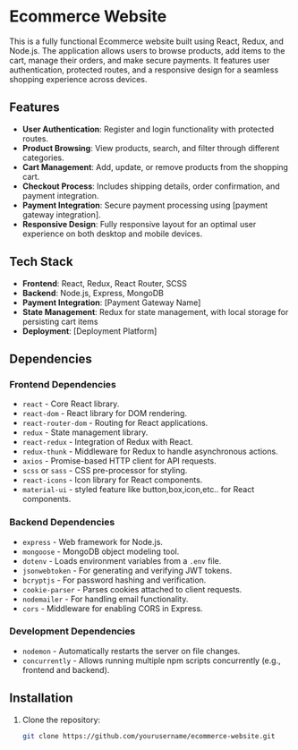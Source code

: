 # Ecommerce Website

This is a fully functional Ecommerce website built using React, Redux, and Node.js. The application allows users to browse products, add items to the cart, manage their orders, and make secure payments. It features user authentication, protected routes, and a responsive design for a seamless shopping experience across devices.

## Features

- **User Authentication**: Register and login functionality with protected routes.
- **Product Browsing**: View products, search, and filter through different categories.
- **Cart Management**: Add, update, or remove products from the shopping cart.
- **Checkout Process**: Includes shipping details, order confirmation, and payment integration.
- **Payment Integration**: Secure payment processing using [payment gateway integration].
- **Responsive Design**: Fully responsive layout for an optimal user experience on both desktop and mobile devices.

## Tech Stack

- **Frontend**: React, Redux, React Router, SCSS
- **Backend**: Node.js, Express, MongoDB
- **Payment Integration**: [Payment Gateway Name]
- **State Management**: Redux for state management, with local storage for persisting cart items
- **Deployment**: [Deployment Platform]

## Dependencies

### Frontend Dependencies
- `react` - Core React library.
- `react-dom` - React library for DOM rendering.
- `react-router-dom` - Routing for React applications.
- `redux` - State management library.
- `react-redux` - Integration of Redux with React.
- `redux-thunk` - Middleware for Redux to handle asynchronous actions.
- `axios` - Promise-based HTTP client for API requests.
- `scss` or `sass` - CSS pre-processor for styling.
- `react-icons` - Icon library for React components.
- `material-ui` - styled feature like button,box,icon,etc.. for React components.

### Backend Dependencies
- `express` - Web framework for Node.js.
- `mongoose` - MongoDB object modeling tool.
- `dotenv` - Loads environment variables from a `.env` file.
- `jsonwebtoken` - For generating and verifying JWT tokens.
- `bcryptjs` - For password hashing and verification.
- `cookie-parser` - Parses cookies attached to client requests.
- `nodemailer` - For handling email functionality.
- `cors` - Middleware for enabling CORS in Express.

### Development Dependencies
- `nodemon` - Automatically restarts the server on file changes.
- `concurrently` - Allows running multiple npm scripts concurrently (e.g., frontend and backend).

## Installation

1. Clone the repository:

   ```bash
   git clone https://github.com/yourusername/ecommerce-website.git
